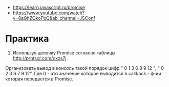 + https://learn.javascript.ru/promise
+ https://www.youtube.com/watch?v=8aGhZQkoFbQ&ab_channel=JSConf

# Практика
1) Используя цепочку Promise согласно таблицы http://prntscr.com/oxzs7j. 

Организовать вывод в консоль такой порядок цифр " 0 1 3 6 8 9 12 ", " 0 2 3 6 7 9 12". 
Где 0 - это значение которое выводится в сallback - ф-ии которая передается в Promise.




